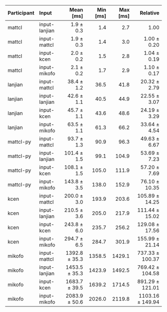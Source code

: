 | Participant | Input | Mean [ms] | Min [ms] | Max [ms] | Relative |
|:---|:---|---:|---:|---:|---:|
| mattcl | input-lanjian | 1.9 ± 0.3 | 1.4 | 2.7 | 1.00 |
| mattcl | input-mattcl | 1.9 ± 0.3 | 1.4 | 3.0 | 1.00 ± 0.20 |
| mattcl | input-kcen | 2.0 ± 0.2 | 1.5 | 2.8 | 1.04 ± 0.19 |
| mattcl | input-mikofo | 2.1 ± 0.2 | 1.7 | 2.9 | 1.10 ± 0.17 |
| lanjian | input-mattcl | 38.4 ± 1.2 | 36.5 | 41.8 | 20.32 ± 2.79 |
| lanjian | input-lanjian | 42.6 ± 1.1 | 40.5 | 44.9 | 22.55 ± 3.07 |
| lanjian | input-kcen | 45.7 ± 1.1 | 43.6 | 48.6 | 24.19 ± 3.29 |
| lanjian | input-mikofo | 63.5 ± 1.1 | 61.3 | 66.2 | 33.64 ± 4.54 |
| mattcl-py | input-mattcl | 93.7 ± 1.3 | 90.9 | 96.3 | 49.63 ± 6.67 |
| mattcl-py | input-lanjian | 101.4 ± 1.5 | 99.1 | 104.9 | 53.69 ± 7.23 |
| mattcl-py | input-kcen | 108.1 ± 1.5 | 105.0 | 111.9 | 57.20 ± 7.69 |
| mattcl-py | input-mikofo | 143.8 ± 3.5 | 138.0 | 152.9 | 76.10 ± 10.35 |
| kcen | input-mattcl | 200.0 ± 3.0 | 193.9 | 203.6 | 105.89 ± 14.25 |
| kcen | input-lanjian | 210.5 ± 3.6 | 205.0 | 217.9 | 111.44 ± 15.02 |
| kcen | input-kcen | 243.8 ± 6.0 | 235.7 | 256.2 | 129.08 ± 17.56 |
| kcen | input-mikofo | 294.7 ± 6.5 | 284.7 | 301.9 | 155.99 ± 21.14 |
| mikofo | input-mattcl | 1392.8 ± 35.3 | 1358.5 | 1429.1 | 737.33 ± 100.37 |
| mikofo | input-lanjian | 1453.5 ± 35.3 | 1423.9 | 1492.5 | 769.42 ± 104.58 |
| mikofo | input-kcen | 1683.7 ± 39.5 | 1639.2 | 1714.5 | 891.29 ± 121.01 |
| mikofo | input-mikofo | 2083.9 ± 50.6 | 2026.0 | 2119.8 | 1103.16 ± 149.94 |
